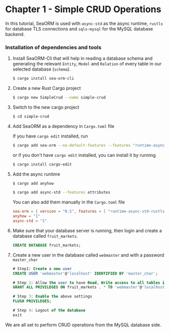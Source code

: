 # Chapter 1 - Simple CRUD Operations

 In this tutorial, SeaORM is used with `async-std` as the async runtime, `rustls` for database TLS connections and `sqlx-mysql` for the MySQL database backend.

### Installation of dependencies and tools

1. Install SeaORM-Cli that will help in reading a database schema and generating the relevant `Entity`, `Model` and `Relation` of every table in our selected database (`schema`).

   ```sh
   $ cargo install sea-orm-cli
   ```

2. Create a new Rust Cargo project
    ```sh
    $ cargo new SimpleCrud --name simple-crud
    ```

3. Switch to the new cargo project

   ```sh
   $ cd simple-crud
   ```

4. Add SeaORM as a dependency in `Cargo.toml` file

   If you have `cargo edit` installed, run

   ```sh
   $ cargo add sea-orm --no-default-features --features "runtime-async-std-rustls sqlx-mysql macros" 
   ```

   or if you don't have `cargo edit` installed, you can install it by running

   ```sh
   $ cargo install cargo-edit
   ```

5. Add the async runtime

    ```sh
    $ cargo add anyhow
    
    $ cargo add async-std --features attributes
    ```

    You can also add them manually in the `Cargo.toml` file

    ```toml
    sea-orm = { version = "0.5", features = [ "runtime-async-std-rustls", "sqlx-mysql", "macros" ], default-features = false}
    anyhow = "1"
    async-std = "1"
    ```

    

6. Make sure that your database server is running, then login and create a database called `fruit_markets`.

   ```sql
   CREATE DATABASE fruit_markets;
   ```

   

7. Create a new user in the database called `webmaster` and with a password `master_char`

   ```sql
   # Step1: Create a new user
   CREATE USER 'webmaster'@'localhost' IDENTIFIED BY 'master_char';
   
   # Step 2: Allow the user to have Read, Write access to all tables in database `fruit_markets`
   GRANT ALL PRIVILEGES ON fruit_markets . * TO 'webmaster'@'localhost';
   
   # Step 3: Enable the above settings
   FLUSH PRIVILEGES;
   
   # Step 4: Logout of the database
   exit
   ```

We are all set to perform CRUD operations from the MySQL database side.

